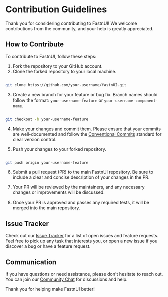 # Contribution Guidelines

Thank you for considering contributing to FastnUI! We welcome contributions from the community, and your help is greatly appreciated.

## How to Contribute

To contribute to FastnUI, follow these steps:

1. Fork the repository to your GitHub account.
2. Clone the forked repository to your local machine.

```bash

git clone https://github.com/your-username/fastnUI.git

```

3. Create a new branch for your feature or bug fix. Branch names should follow the format: `your-username-feature` or `your-username-component-name`.

```bash

git checkout -b your-username-feature

```

4. Make your changes and commit them. Please ensure that your commits are well-documented and follow the [Conventional Commits](https://www.conventionalcommits.org/) standard for clear version control.

5. Push your changes to your forked repository.

```bash

git push origin your-username-feature

```

6. Submit a pull request (PR) to the main FastnUI repository. Be sure to include a clear and concise description of your changes in the PR.

7. Your PR will be reviewed by the maintainers, and any necessary changes or improvements will be discussed.

8. Once your PR is approved and passes any required tests, it will be merged into the main repository.

## Issue Tracker

Check out our [Issue Tracker](https://github.com/Trizwit/FastnUI/issues) for a list of open issues and feature requests. Feel free to pick up any task that interests you, or open a new issue if you discover a bug or have a feature request.

## Communication

If you have questions or need assistance, please don't hesitate to reach out. You can join our [Community Chat](https://discord.com/invite/a7eBUeutWD) for discussions and help.


Thank you for helping make FastnUI better!
